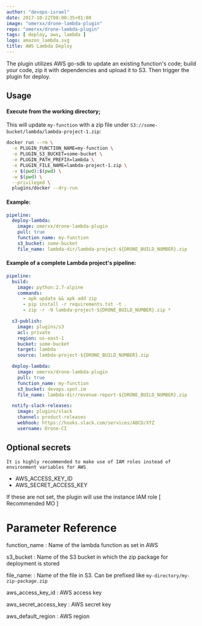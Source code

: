 ```yaml
---
author: "devops-israel"
date: 2017-10-22T08:00:35+01:00
image: "omerxx/drone-lambda-plugin"
repo: "omerxx/drone-lambda-plugin"
tags: [ deploy, aws, lambda ]
logo: amazon_lambda.svg
title: AWS Lambda Deploy
---
```


The plugin utilizes AWS go-sdk to update an existing function's code; build your code, zip it with dependencies and upload it to S3. Then trigger the plugin for deploy.

## Usage

#### Execute from the working directory; 
This will update `my-function` with a zip file under `S3://some-bucket/lambda/lambda-project-1.zip`:
```bash
docker run --rm \
  -e PLUGIN_FUNCTION_NAME=my-function \
  -e PLUGIN_S3_BUCKET=some-bucket \
  -e PLUGIN_PATH_PREFIX=lambda \
  -e PLUGIN_FILE_NAME=lambda-project-1.zip \
  -v $(pwd):$(pwd) \
  -w $(pwd) \
  --privileged \
  plugins/docker --dry-run
```

#### Example:

```yaml
pipeline:
  deploy-lambda:
    image: omerxx/drone-lambda-plugin
    pull: true
    function_name: my-function
    s3_bucket: some-bucket
    file_name: lambda-dir/lambda-project-${DRONE_BUILD_NUMBER}.zip
```

#### Example of a complete Lambda project's pipeline:

```yaml
pipeline:
  build:
    image: python:2.7-alpine
    commands:
      - apk update && apk add zip
      - pip install -r requirements.txt -t .
      - zip -r -9 lambda-project-${DRONE_BUILD_NUMBER}.zip *

  s3-publish:
    image: plugins/s3
    acl: private
    region: us-east-1
    bucket: some-bucket
    target: lambda
    source: lambda-project-${DRONE_BUILD_NUMBER}.zip

  deploy-lambda:
    image: omerxx/drone-lambda-plugin
    pull: true
    function_name: my-function
    s3_bucket: devops.spot.im
    file_name: lambda-dir/revenue-report-${DRONE_BUILD_NUMBER}.zip

  notify-slack-releases:
    image: plugins/slack
    channel: product-releases
    webhook: https://hooks.slack.com/services/ABCD/XYZ
    username: Drone-CI
```

## Optional secrets

```
It is highly recommended to make use of IAM roles instead of environment variables for AWS
```

* AWS_ACCESS_KEY_ID
* AWS_SECRET_ACCESS_KEY

If these are not set, the plugin will use the instance IAM role [ Recommended MO ]

# Parameter Reference

function_name
: Name of the lambda function as set in AWS 

s3_bucket
: Name of the S3 bucket in which the zip package for deployment is stored

file_name:
: Name of the file in S3. Can be prefixed like `my-directory/my-zip-package.zip`

aws_access_key_id
: AWS access key

aws_secret_access_key
: AWS secret key

aws_default_region
: AWS region
